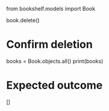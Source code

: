 from bookshelf.models import Book

book.delete()

# Confirm deletion
books = Book.objects.all()
print(books)

# Expected outcome

[]
